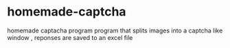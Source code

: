 # homemade-captcha
homemade captacha program
program that splits images into a captcha like window , 
reponses are saved to an excel file 
